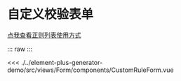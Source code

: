 <script setup>
import CustomRuleForm from './../../../element-plus-generator-demo/src/views/Form/components/CustomRuleForm.vue'
</script>

# 自定义校验表单
[点我查看正则列表使用方式](https://qq390405712.gitee.io/commom-rules-demo)

::: raw
<CustomRuleForm/>
:::

<<< ./../element-plus-generator-demo/src/views/Form/components/CustomRuleForm.vue